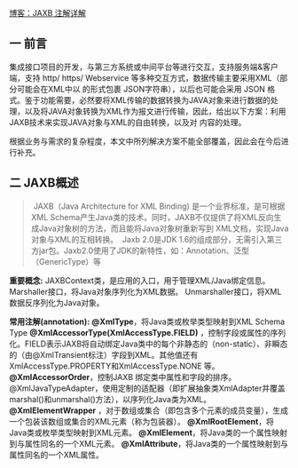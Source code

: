 

[博客：JAXB 注解详解](https://blog.csdn.net/momoyiye/article/details/51388345?ops_request_misc=&request_id=&biz_id=102&utm_term=%E4%BD%BF%E7%94%A8JAXB%E8%BF%9B%E8%A1%8CXML%E4%B8%8EJavaBean%E7%9A%84%E8%BD%AC%E6%8D%A2&utm_medium=distribute.pc_search_result.none-task-blog-2~all~sobaiduweb~default-2-51388345.first_rank_v2_pc_rank_v29&spm=1018.2226.3001.4187)

## 一 前言

集成接口项目的开发，与第三方系统或中间平台等进行交互，支持服务端&客户端，支持 http/ https/ Webservice 等多种交互方式，数据传输主要采用XML（部分可能会在XML中以<![CDATA[......]]> 的形式包裹 JSON字符串），以后也可能会采用 JSON 格式。鉴于功能需要，必然要将XML传输的数据转换为JAVA对象来进行数据的处理，以及将JAVA对象转换为XML作为报文进行传输，因此，给出以下方案：利用JAXB技术来实现JAVA对象与XML的自由转换，以及对<![CDATA[......]]> 内容的处理。

根据业务与需求的复杂程度，本文中所列解决方案不能全部覆盖，因此会在今后进行补充。



## 二 JAXB概述

> ​        JAXB（Java Architecture for XML Binding) 是一个业界标准，是可根据XML Schema产生Java类的技术。同时，JAXB不仅提供了将XML反向生成Java对象树的方法，而且能将Java对象树重新写到 XML文档，实现Java对象与XML的互相转换。
> ​       Jaxb 2.0是JDK 1.6的组成部分，无需引入第三方jar包。Jaxb2.0使用了JDK的新特性，如：Annotation、泛型（GenericType）等

 **重要概念:**
 JAXBContext类，是应用的入口，用于管理XML/Java绑定信息。
 Marshaller接口，将Java对象序列化为XML数据。
 Unmarshaller接口，将XML数据反序列化为Java对象。

**常用注解(annotation):**
 **@XmlType**，将Java类或枚举类型映射到XML Schema Type
 **@XmlAccessorType(XmlAccessType.FIELD)** ，控制字段或属性的序列化。FIELD表示JAXB将自动绑定Java类中的每个非静态的（non-static）、非瞬态的（由@XmlTransient标注）字段到XML。其他值还有XmlAccessType.PROPERTY和XmlAccessType.NONE 等。
 **@XmlAccessorOrder**，控制JAXB 绑定类中属性和字段的排序。
 @XmlJavaTypeAdapter，使用定制的适配器（即扩展抽象类XmlAdapter并覆盖marshal()和unmarshal()方法），以序列化Java类为XML。
 **@XmlElementWrapper** ，对于数组或集合（即包含多个元素的成员变量），生成一个包装该数组或集合的XML元素（称为包装器）。
 **@XmlRootElement**，将Java类或枚举类型映射到XML元素。
 **@XmlElement**，将Java类的一个属性映射到与属性同名的一个XML元素。
 **@XmlAttribute**，将Java类的一个属性映射到与属性同名的一个XML属性。